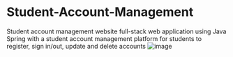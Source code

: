 # Student-Account-Management
Student account management website
full-stack web application using Java Spring with a student account management platform for students to register, sign in/out, update and delete accounts ![image](https://user-images.githubusercontent.com/97191390/148328294-c3fd552e-a1fc-464d-b9f4-bec9533f7a06.png)
